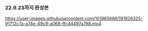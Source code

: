 ### 22.9.23까지 완성본

https://user-images.githubusercontent.com/101965666/191926325-91712c7a-a74e-49c9-a068-ffc44497a788.mp4
